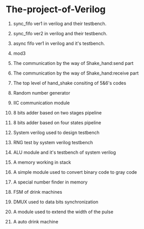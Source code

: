 # The-project-of-Verilog
01.  sync_fifo ver1 in verilog and their testbench.

02.  sync_fifo ver2 in verilog and their testbench.

03.  async fifo ver1 in verilog and it's testbench.

04.  mod3

05.  The communication by the way of Shake_hand:send part

06.  The communication by the way of Shake_hand:receive part

07.  The top level of hand_shake consiting of 5&6's codes

08.  Random number generator

09.  IIC communication module

10. 8 bits adder based on two stages pipeline

11. 8 bits adder based on four states pipeline

12. System verilog used to design testbench

13. RNG test by system verilog testbench

14. ALU module and it's testbench of system verilog

15. A memory working in stack 

16. A simple module used to convert binary code to gray code

17. A special number finder in memory

18. FSM of drink machines

19. DMUX used to data bits synchronization

20. A module used to extend the width of the pulse

21. A auto drink machine

